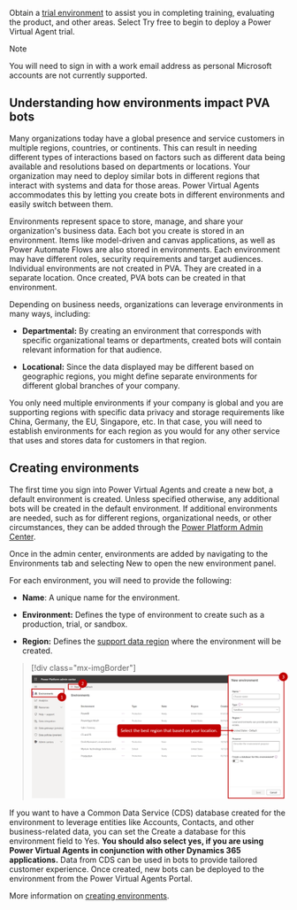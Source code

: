 Obtain a [trial environment](https://powervirtualagents.microsoft.com/?azure-portal=true) to assist you in completing training, evaluating the product, and other areas. Select Try free to begin to deploy a Power Virtual Agent trial.

> [!NOTE]
> You will need to sign in with a work email address as personal Microsoft accounts are not currently supported.

## Understanding how environments impact PVA bots

Many organizations today have a global presence and service customers in multiple regions, countries, or continents. This can result in needing different types of interactions based on factors such as different data being available and resolutions based on departments or locations. Your organization may need to deploy similar bots in different regions that interact with systems and data for those areas. Power Virtual Agents accommodates this by letting you create bots in different environments and easily switch between them.

Environments represent space to store, manage, and share your organization\'s business data. Each bot you create is stored in an environment. Items like model-driven and canvas applications, as well as Power Automate Flows are also stored in environments. Each environment may have different roles, security requirements and target audiences. Individual environments are not created in PVA. They are created in a separate location. Once created, PVA bots can be created in that environment.

Depending on business needs, organizations can leverage environments in many ways, including:

-   **Departmental:** By creating an environment that corresponds with specific organizational teams or departments, created bots will contain relevant information for that audience.

-   **Locational:** Since the data displayed may be different based on geographic regions, you might define separate environments for different global branches of your company.

You only need multiple environments if your company is global and you are supporting regions with specific data privacy and storage requirements like China, Germany, the EU, Singapore, etc. In that case, you will need to establish environments for each region as you would for any other service that uses and stores data for customers in that region.

## Creating environments

The first time you sign into Power Virtual Agents and create a new bot, a default environment is created. Unless specified otherwise, any additional bots will be created in the default environment. If additional environments are needed, such as for different regions, organizational needs, or other circumstances, they can be added through the [Power Platform Admin Center](https://docs.microsoft.com/power-platform/admin/create-environment/?azure-portal=true).

Once in the admin center, environments are added by navigating to the Environments tab and selecting New to open the new environment panel.

For each environment, you will need to provide the following:

-   **Name**: A unique name for the environment.

-   **Environment:** Defines the type of environment to create such as a production, trial, or sandbox.

-   **Region:** Defines the [support data region](https://docs.microsoft.com/power-virtual-agents/data-location/?azure-portal=true) where the environment will be created.

> [!div class="mx-imgBorder"]
> [![name, environment and region for environment](../media/pva-2-1-ssm.png)](../media/pva-2-1-ssm.png#lightbox)

If you want to have a Common Data Service (CDS) database created for the environment to leverage entities like Accounts, Contacts, and other business-related data, you can set the Create a database for this environment field to Yes. **You should also select yes, if you are using Power Virtual Agents in conjunction with other Dynamics 365 applications.** Data from CDS can be used in bots to provide tailored customer experience. Once created, new bots can be deployed to the environment from the Power Virtual Agents Portal.

More information on [creating environments](https://docs.microsoft.com/power-virtual-agents/environments-first-run-experience#create-a-new-environment-for-your-bots/?azure-portal=true). 
